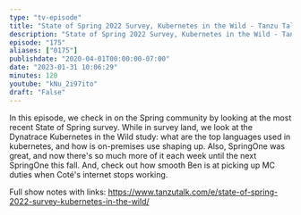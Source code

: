 ```yaml
---
type: "tv-episode"
title: "State of Spring 2022 Survey, Kubernetes in the Wild - Tanzu Talk News"
description: "State of Spring 2022 Survey, Kubernetes in the Wild - Tanzu Talk News"
episode: "175"
aliases: ["0175"]
publishdate: "2020-04-01T00:00:00-07:00"
date: "2023-01-31 10:06:29"
minutes: 120
youtube: "kNu_2i97ito"
draft: "False"
---
```


In this episode, we check in on the Spring community by looking at the most recent State of Spring survey. While in survey land, we look at the Dynatrace Kubernetes in the Wild study: what are the top languages used in kubernetes, and how is on-premises use shaping up. Also, SpringOne was great, and now there's so much more of it each week until the next SpringOne this fall. And, check out how smooth Ben is at picking up MC duties when Coté's internet stops working.

Full show notes with links: https://www.tanzutalk.com/e/state-of-spring-2022-survey-kubernetes-in-the-wild/